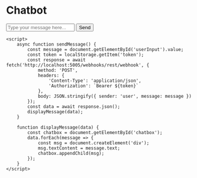 <!DOCTYPE html>
<html lang="en">
<head>
    <meta charset="UTF-8">
    <title>Chatbot</title>
    <link rel="stylesheet" href="styles.css">
</head>
<body>
    <h1>Chatbot</h1>
    <div id="chatbox"></div>
    <input type="text" id="userInput" placeholder="Type your message here..." />
    <button onclick="sendMessage()">Send</button>

    <script>
        async function sendMessage() {
            const message = document.getElementById('userInput').value;
            const token = localStorage.getItem('token');
            const response = await fetch('http://localhost:5005/webhooks/rest/webhook', {
                method: 'POST',
                headers: {
                    'Content-Type': 'application/json',
                    'Authorization': `Bearer ${token}`
                },
                body: JSON.stringify({ sender: 'user', message: message })
            });
            const data = await response.json();
            displayMessage(data);
        }

        function displayMessage(data) {
            const chatbox = document.getElementById('chatbox');
            data.forEach(message => {
                const msg = document.createElement('div');
                msg.textContent = message.text;
                chatbox.appendChild(msg);
            });
        }
    </script>
</body>
</html>


